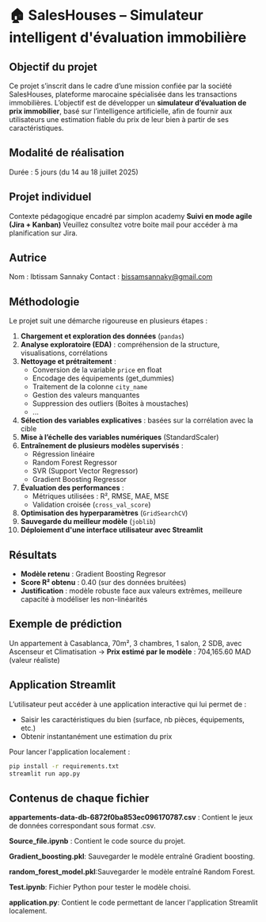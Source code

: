 # 🏠 SalesHouses – Simulateur intelligent d'évaluation immobilière

## Objectif du projet

Ce projet s’inscrit dans le cadre d’une mission confiée par la société SalesHouses, plateforme marocaine spécialisée dans les transactions immobilières. 
L’objectif est de développer un **simulateur d’évaluation de prix immobilier**, basé sur l’intelligence artificielle,
afin de fournir aux utilisateurs une estimation fiable du prix de leur bien à partir de ses caractéristiques.

## Modalité de réalisation
 Durée : 5 jours (du 14 au 18 juillet 2025)

## Projet individuel

 Contexte pédagogique encadré par simplon academy
 **Suivi en mode agile (Jira + Kanban)**
 Veuillez consultez votre boite mail pour accéder à ma planification sur Jira.

## Autrice
Nom : Ibtissam Sannaky
Contact : bissamsannaky@gmail.com

## Méthodologie

Le projet suit une démarche rigoureuse en plusieurs étapes :

1. **Chargement et exploration des données** (`pandas`)
2. **Analyse exploratoire (EDA)** : compréhension de la structure, visualisations, corrélations
3. **Nettoyage et prétraitement** :
   - Conversion de la variable `price` en float
   - Encodage des équipements (get_dummies)
   - Traitement de la colonne `city_name`
   - Gestion des valeurs manquantes
   - Suppression des outliers (Boites à moustaches)
   - ...
4. **Sélection des variables explicatives** : basées sur la corrélation avec la cible
5. **Mise à l’échelle des variables numériques** (StandardScaler)
6. **Entraînement de plusieurs modèles supervisés** :
   - Régression linéaire
   - Random Forest Regressor
   - SVR (Support Vector Regressor)
   - Gradient Boosting Regressor
7. **Évaluation des performances** :
   - Métriques utilisées : R², RMSE, MAE, MSE
   - Validation croisée (`cross_val_score`)
8. **Optimisation des hyperparamètres** (`GridSearchCV`)
9. **Sauvegarde du meilleur modèle** (`joblib`)
10. **Déploiement d'une interface utilisateur avec Streamlit**

## Résultats

- **Modèle retenu** : Gradient Boosting Regresor
- **Score R² obtenu** : 0.40 (sur des données bruitées)
- **Justification** : modèle robuste face aux valeurs extrêmes, meilleure capacité à modéliser les non-linéarités

## Exemple de prédiction
Un appartement à Casablanca, 70m², 3 chambres, 1 salon, 2 SDB, avec Ascenseur et Climatisation →
 **Prix estimé par le modèle** :  704,165.60 MAD (valeur réaliste)


##  Application Streamlit

L’utilisateur peut accéder à une application interactive qui lui permet de :
- Saisir les caractéristiques du bien (surface, nb pièces, équipements, etc.)
- Obtenir instantanément une estimation du prix

Pour lancer l'application localement :

```bash
pip install -r requirements.txt
streamlit run app.py
```
## Contenus de chaque fichier
**appartements-data-db-6872f0ba853ec096170787.csv** : Contient le jeux de données correspondant sous format .csv.

**Source_file.ipynb** : Contient le code source du projet.

**Gradient_boosting.pkl**: Sauvegarder le modèle entraîné  Gradient boosting.

**random_forest_model.pkl**:Sauvegarder le modèle entraîné Random Forest.

**Test.ipynb**: Fichier Python pour tester le modèle choisi.

**application.py**: Contient le code permettant de lancer l'application Streamlit localement.

